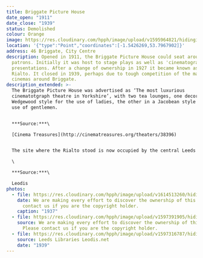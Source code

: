 ```yaml
---
title: Briggate Picture House
date_open: "1911"
date_close: "1939"
status: Demolished
colour: Orange
image: https://res.cloudinary.com/hpph/image/upload/v1595964821/hidinginplainsight/briggatepicturehouse.svg
location: '{"type":"Point","coordinates":[-1.5426269,53.7967902]}'
address: 46 Briggate, City Centre
description: Opened in 1911, the Briggate Picture House could seat around 600
  patrons. Initially it was host to stage plays as well as 'cinematograph'
  presentations. After a change of ownership in 1927 it became known as The
  Rialto. It closed in 1939, perhaps due to tough competition of the many other
  cinemas around Briggate.
description_extended: >-
  The Briggate Picture House was advertised as ‘The most luxurious
  cinematotgraph theatre in Yorkshire’, with two tea lounges, one decorated in a
  Wedgewood style for the use of ladies, the other in a Jacobean style for the
  use of gentlemen.


  ***Source:***\

  [Cinema Treasures](http://cinematreasures.org/theaters/38396)


  The site where the Rialto stood is now occupied by the central Leeds Marks and Spencer store. The firm purchased the plot in 1939 but with the outbreak of the War, the new building was taken over by the Ministry of Works. The store finally opened in 1951.\

  \

  ***Source:***\

  Leodis
photos:
  - file: https://res.cloudinary.com/hpph/image/upload/v1614513260/hidinginplainsight/Rialto.jpg
    date: We are making every effort to discover the ownership of this photo. Please
      contact us if you are the copyright holder.
    caption: "1937"
  - file: https://res.cloudinary.com/hpph/image/upload/v1597391905/hidinginplainsight/Briggate_Picture_House_200266_21055239.jpg
    source: We are making every effort to discover the ownership of this photo.
      Please contact us if you are the copyright holder.
  - file: https://res.cloudinary.com/hpph/image/upload/v1597316787/hidinginplainsight/Briggate_Picture_House_later_called_Rialto_Leeds_Libraries_200266_21055239.jpg
    source: Leeds Libraries Leodis.net
    date: "1939"
---
```


